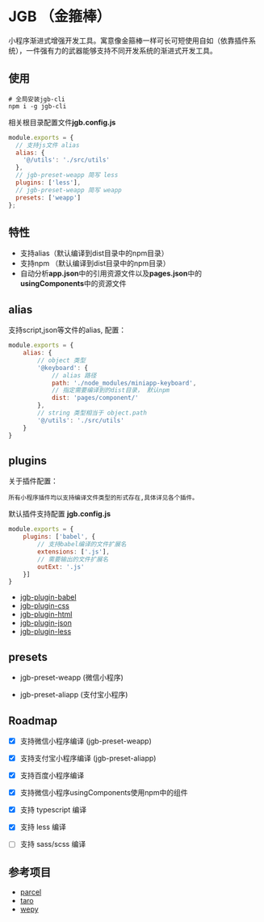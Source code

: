 # JGB （金箍棒）

小程序渐进式增强开发工具。寓意像金箍棒一样可长可短使用自如（依靠插件系统），一件强有力的武器能够支持不同开发系统的渐进式开发工具。

## 使用

```shell
# 全局安装jgb-cli
npm i -g jgb-cli
```

相关根目录配置文件**jgb.config.js**

```js
module.exports = {
  // 支持js文件 alias
  alias: {
    '@/utils': './src/utils'
  },
  // jgb-preset-weapp 简写 less
  plugins: ['less'],
  // jgb-preset-weapp 简写 weapp
  presets: ['weapp']
};
```

## 特性

- 支持alias（默认编译到dist目录中的npm目录）
- 支持npm （默认编译到dist目录中的npm目录）
- 自动分析**app.json**中的引用资源文件以及**pages.json**中的**usingComponents**中的资源文件



## alias

支持script,json等文件的alias, 配置：

```js
module.exports = {
    alias: {
        // object 类型
        '@keyboard': {
            // alias 路径
            path: './node_modules/miniapp-keyboard',
            // 指定需要编译到的dist目录， 默认npm
            dist: 'pages/component/'
        },
        // string 类型相当于 object.path
        '@/utils': './src/utils'
    }
}
```





## plugins

关于插件配置：

	所有小程序插件均以支持编译文件类型的形式存在,具体详见各个插件。

默认插件支持配置 **jgb.config.js**

```js
module.exports = {
    plugins: ['babel', {
        // 支持babel编译的文件扩展名
        extensions: ['.js'],
        // 需要输出的文件扩展名
        outExt: '.js'
    }]
}
```

- [jgb-plugin-babel](packages/jgb-plugin-babel/README.md)
- [jgb-plugin-css](packages/jgb-plugin-css/README.md)
- [jgb-plugin-html](packages/jgb-plugin-html/README.md)
- [jgb-plugin-json](packages/jgb-plugin-json/README.md)
- [jgb-plugin-less](packages/jgb-plugin-less/README.md)

## presets

- jgb-preset-weapp (微信小程序)

- jgb-preset-aliapp (支付宝小程序)

## Roadmap

- [x] 支持微信小程序编译 (jgb-preset-weapp)

- [x] 支持支付宝小程序编译 (jgb-preset-aliapp)

- [x] 支持百度小程序编译

- [x] 支持微信小程序usingComponents使用npm中的组件

- [x] 支持 typescript 编译

- [x] 支持 less 编译

- [ ] 支持 sass/scss 编译

## 参考项目

- [parcel](https://github.com/parcel-bundler/parcel)
- [taro](https://github.com/NervJS/taro)
- [wepy](https://github.com/Tencent/wepy)
